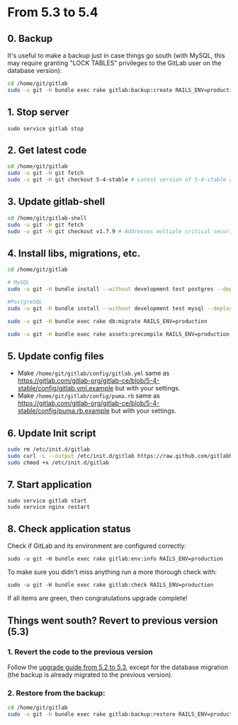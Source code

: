 # From 5.3 to 5.4

## 0. Backup

It's useful to make a backup just in case things go south (with MySQL, this may require granting "LOCK TABLES" privileges to the GitLab user on the database version):

```bash
cd /home/git/gitlab
sudo -u git -H bundle exec rake gitlab:backup:create RAILS_ENV=production
```

## 1. Stop server

    sudo service gitlab stop

## 2. Get latest code

```bash
cd /home/git/gitlab
sudo -u git -H git fetch
sudo -u git -H git checkout 5-4-stable # Latest version of 5-4-stable addresses CVE-2013-4489
```

## 3. Update gitlab-shell

```bash
cd /home/git/gitlab-shell
sudo -u git -H git fetch
sudo -u git -H git checkout v1.7.9 # Addresses multiple critical security vulnerabilities
```

## 4. Install libs, migrations, etc.

```bash
cd /home/git/gitlab

# MySQL
sudo -u git -H bundle install --without development test postgres --deployment

#PostgreSQL
sudo -u git -H bundle install --without development test mysql --deployment

sudo -u git -H bundle exec rake db:migrate RAILS_ENV=production

sudo -u git -H bundle exec rake assets:precompile RAILS_ENV=production
```

## 5. Update config files

- Make `/home/git/gitlab/config/gitlab.yml` same as https://gitlab.com/gitlab-org/gitlab-ce/blob/5-4-stable/config/gitlab.yml.example but with your settings.
- Make `/home/git/gitlab/config/puma.rb` same as https://gitlab.com/gitlab-org/gitlab-ce/blob/5-4-stable/config/puma.rb.example but with your settings.

## 6. Update Init script

```bash
sudo rm /etc/init.d/gitlab
sudo curl -L --output /etc/init.d/gitlab https://raw.github.com/gitlabhq/gitlabhq/5-4-stable/lib/support/init.d/gitlab
sudo chmod +x /etc/init.d/gitlab
```

## 7. Start application

    sudo service gitlab start
    sudo service nginx restart

## 8. Check application status

Check if GitLab and its environment are configured correctly:

    sudo -u git -H bundle exec rake gitlab:env:info RAILS_ENV=production

To make sure you didn't miss anything run a more thorough check with:

    sudo -u git -H bundle exec rake gitlab:check RAILS_ENV=production

If all items are green, then congratulations upgrade complete!

## Things went south? Revert to previous version (5.3)

### 1. Revert the code to the previous version

Follow the [upgrade guide from 5.2 to 5.3](5.2-to-5.3.md), except for the database migration (the backup is already migrated to the previous version).

### 2. Restore from the backup:

```bash
cd /home/git/gitlab
sudo -u git -H bundle exec rake gitlab:backup:restore RAILS_ENV=production
```
